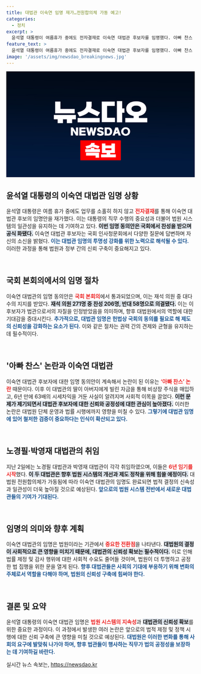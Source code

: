 ```yaml
---
title: 대법관 이숙연 임명 재가…전원합의체 가동 예고!
categories:
  - 정치
excerpt: >
  윤석열 대통령이 여름휴가 중에도 전자결재로 이숙연 대법관 후보자를 임명했다. 아빠 찬스 논란 속 보류된 후보자의 임명, 대법원 합의체 가동은 어떻게 변화할까? 클릭해서 진실을 확인하세요!
feature_text: >
  윤석열 대통령이 여름휴가 중에도 전자결재로 이숙연 대법관 후보자를 임명했다. 아빠 찬스 논란 속 보류된 후보자의 임명, 대법원 합의체 가동은 어떻게 변화할까? 클릭해서 진실을 확인하세요!
image: '/assets/img/newsdao_breakingnews.jpg'
---
```


<p><img src="/assets/img/newsdao_breakingnews.jpg" alt="flaretime 속보" /></p>

<h2 data-ke-size="size26">윤석열 대통령의 이숙연 대법관 임명 상황</h2>

<p data-ke-size="size16">윤석열 대통령은 여름 휴가 중에도 업무를 소홀히 하지 않고 <b><span style="color: #ee2323;">전자결재</span></b>를 통해 이숙연 대법관 후보의 임명안을 재가했다. 이는 대통령의 직무 수행의 중요성과 더불어 법원 시스템의 일관성을 유지하는 데 기여하고 있다. <b><span style="background-color: #21538527;">이번 임명 동의안은 국회에서 찬성을 받으며 공식 화됐다.</span></b> 이숙연 대법관 후보자는 국회 인사청문회에서 다양한 질문에 답변하며 자신의 소신을 밝혔다. <b><span style="color: #1a5490;">이는 대법관 임명의 투명성 강화를 위한 노력으로 해석될 수 있다.</span></b> 이러한 과정을 통해 법원과 정부 간의 신뢰 구축이 중요해지고 있다.</p>

<p data-ke-size="size16">&nbsp;</p>

<h2 data-ke-size="size26">국회 본회의에서의 임명 절차</h2>

<p data-ke-size="size16">이숙연 대법관의 임명 동의안은 <b><span style="color: #ee2323;">국회 본회의</span></b>에서 통과되었으며, 이는 재석 의원 중 대다수의 지지를 받았다. <b><span style="background-color: #21538527;">재석 의원 271명 중 찬성 206명, 반대 58명으로 의결됐다.</span></b> 이는 이 후보자가 법관으로서의 자질을 인정받았음을 의미하며, 향후 대법원에서의 역할에 대한 기대감을 증대시킨다. <b><span style="color: #1a5490;">추가적으로, 대법관 임명은 헌법상 국회의 동의를 필요로 해 제도의 신뢰성을 강화하는 요소가 된다.</span></b> 이와 같은 절차는 권력 간의 견제와 균형을 유지하는 데 필수적이다.</p>

<p data-ke-size="size16">&nbsp;</p>

<h2 data-ke-size="size26">'아빠 찬스' 논란과 이숙연 대법관</h2>

<p data-ke-size="size16">이숙연 대법관 후보자에 대한 임명 동의안이 계속해서 논란이 된 이유는 <b><span style="color: #ee2323;">‘아빠 찬스’ 논란</span></b> 때문이다. 이후 이 대법관의 딸이 아버지에게 빌린 자금을 통해 비상장 주식을 매입하고, 6년 만에 63배의 시세차익을 거둔 사실이 알려지며 사회적 이목을 끌었다. <b><span style="background-color: #21538527;">이런 문제가 제기되면서 대법관 후보자에 대한 신뢰와 공정성에 대한 관심이 높아졌다.</span></b> 이러한 논란은 대법원 단체 운영과 법률 시행에까지 영향을 미칠 수 있다. <b><span style="color: #1a5490;">그렇기에 대법관 임명에 있어 철저한 검증이 중요하다는 인식이 확산되고 있다.</span></b></p>

<p data-ke-size="size16">&nbsp;</p>

<h2 data-ke-size="size26">노경필·박영재 대법관의 취임</h2>

<p data-ke-size="size16">지난 2일에는 노경필 대법관과 박영재 대법관이 각각 취임하였으며, 이들은 <b><span style="color: #ee2323;">6년 임기를 시작</span></b>했다. <b><span style="background-color: #21538527;">이 두 대법관은 향후 법원 시스템의 개선과 제도 정착을 위해 힘쓸 예정이다.</span></b> 대법원 전원합의체가 가동됨에 따라 이숙연 대법관의 임명도 완료되면 법적 결정의 신속성과 일관성이 더욱 높아질 것으로 예상된다. <b><span style="color: #1a5490;">앞으로의 법원 시스템 전반에서 새로운 대법관들의 기여가 기대된다.</span></b></p>

<p data-ke-size="size16">&nbsp;</p>

<h2 data-ke-size="size26">임명의 의미와 향후 계획</h2>

<p data-ke-size="size16">이숙연 대법관의 임명은 법원이라는 기관에서 <b><span style="color: #ee2323;">중요한 전환점</span></b>을 나타낸다. <b><span style="background-color: #21538527;">대법원의 결정이 사회적으로 큰 영향을 미치기 때문에, 대법관의 신뢰성 확보는 필수적이다.</span></b> 이로 인해 법률 제정 및 감사 행위에 대한 사회적 수요도 줄어들 것이며, 법원이 더 투명하고 공정한 법 집행을 위한 문을 열게 된다. <b><span style="color: #1a5490;">향후 대법관들은 사회의 기대에 부응하기 위해 변화의 주체로서 역할을 다해야 하며, 법원의 신뢰성 구축에 힘써야 한다.</span></b></p>

<p data-ke-size="size16">&nbsp;</p>

<h2 data-ke-size="size26">결론 및 요약</h2>

<p data-ke-size="size16">윤석열 대통령의 이숙연 대법관 임명은 <b><span style="color: #ee2323;">법원 시스템의 지속성</span></b>과 <b><span style="background-color: #21538527;">대법관의 신뢰성 확보</span></b>를 위한 중요한 과정이다. 이 과정에서 발생한 여러 논란은 앞으로의 법적 제정 및 정책 시행에 대한 신뢰 구축에 큰 영향을 미칠 것으로 예상된다. <b><span style="color: #1a5490;">대법원은 이러한 변화를 통해 사회의 요구에 발맞춰 나가야 하며, 향후 법관들이 행사하는 직무가 법의 공정성을 보장하는 데 기여하길 바란다.</span></b></p>
실시간 뉴스 속보는, <a href="https://newsdao.kr" rel="dofollow">https://newsdao.kr</a>


